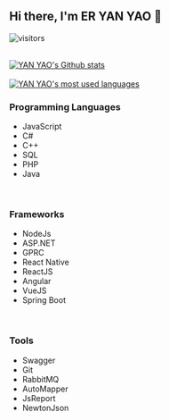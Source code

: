 ## Hi there, I'm ER YAN YAO 👋

<div>

  ![visitors](https://visitor-badge.glitch.me/badge?page_id=eryanyao.visitor-badge)

</div>

<br/>

<div>
  <a href="https://github.com/eryanyao/eryanyao">
    <img src="https://my-stats-dxc5zyis5.vercel.app/api?username=eryanyao&show_icons=true&theme=gruvbox&count_private=true&hide_title=true" alt="YAN YAO's Github stats" />
  </a>
</div>

<br/>
<div>
  <a href="https://github.com/eryanyao/eryanyao">
    <img src="https://my-stats-dxc5zyis5.vercel.app/api/top-langs/?username=eryanyao&langs_count=6&layout=compact&theme=gruvbox&count_private=true&hide_title=true" alt="YAN YAO's most used languages" />
  </a>
</div>

<div align="left">

  ### Programming Languages
  - JavaScript
  - C#
  - C++
  - SQL
  - PHP
  - Java
  
</div>

<br />

<div align="left">

  ### Frameworks
  - NodeJs
  - ASP.NET
  - GPRC
  - React Native
  - ReactJS
  - Angular
  - VueJS
  - Spring Boot

</div>

<br />

<div align="left">

  ### Tools
  - Swagger
  - Git
  - RabbitMQ
  - AutoMapper
  - JsReport
  - NewtonJson

</div>

<br />

<div align="left">
</div>
